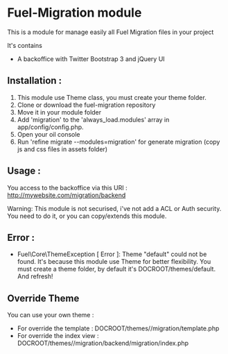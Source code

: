 # Fuel-Migration module

This is a module for manage easily all Fuel Migration files in your project

It's contains 
- A backoffice with Twitter Bootstrap 3 and jQuery UI

## Installation :

1. This module use Theme class, you must create your theme folder.
1. Clone or download the fuel-migration repository
2. Move it in your module folder
3. Add 'migration' to the 'always_load.modules' array in app/config/config.php.
4. Open your oil console
5. Run 'refine migrate --modules=migration' for generate migration (copy js and css files in assets folder)

## Usage :

You access to the backoffice via this URI : http://mywebsite.com/migration/backend

Warning: This module is not securised, i've not add a ACL or Auth security. 
You need to do it, or you can copy/extends this module.

## Error :

- Fuel\Core\ThemeException [ Error ]: Theme "default" could not be found.
It's because this module use Theme for better flexibility. You must create a theme folder, by default it's DOCROOT/themes/default. And refresh!

## Override Theme

You can use your own theme :

* For override the template : DOCROOT/themes/<theme>/migration/template.php
* For override the index view : DOCROOT/themes/<theme>/migration/backend/migration/index.php 
